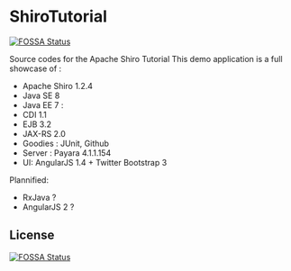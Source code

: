 # ShiroTutorial
[![FOSSA Status](https://app.fossa.io/api/projects/git%2Bgithub.com%2Fnebrass%2Fpairing-shiro-javaee7.svg?type=shield)](https://app.fossa.io/projects/git%2Bgithub.com%2Fnebrass%2Fpairing-shiro-javaee7?ref=badge_shield)

Source codes for the Apache Shiro Tutorial
This demo application is a full showcase of :
* Apache Shiro 1.2.4
* Java SE 8
* Java EE 7 :
 * CDI 1.1
 * EJB 3.2
 * JAX-RS 2.0
* Goodies : JUnit, Github
* Server : Payara 4.1.1.154
* UI: AngularJS 1.4 + Twitter Bootstrap 3


Plannified:
* RxJava ?
* AngularJS 2 ?



## License
[![FOSSA Status](https://app.fossa.io/api/projects/git%2Bgithub.com%2Fnebrass%2Fpairing-shiro-javaee7.svg?type=large)](https://app.fossa.io/projects/git%2Bgithub.com%2Fnebrass%2Fpairing-shiro-javaee7?ref=badge_large)